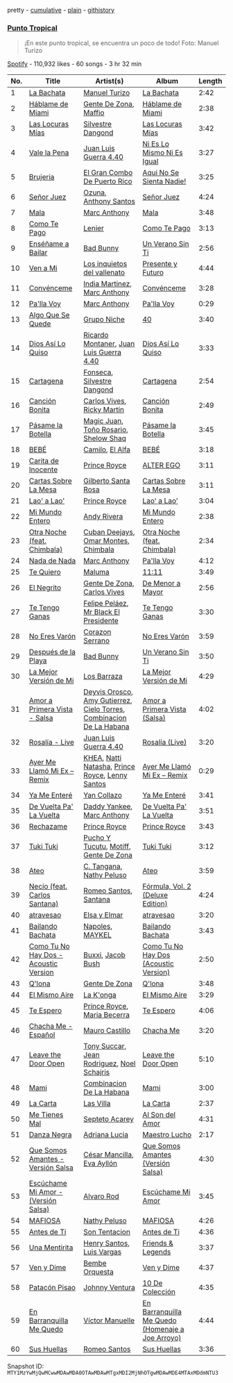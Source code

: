 pretty - [cumulative](/playlists/cumulative/37i9dQZF1DWZ1FUX6sM67g.md) - [plain](/playlists/plain/37i9dQZF1DWZ1FUX6sM67g) - [githistory](https://github.githistory.xyz/mackorone/spotify-playlist-archive/blob/main/playlists/plain/37i9dQZF1DWZ1FUX6sM67g)

### [Punto Tropical](https://open.spotify.com/playlist/37i9dQZF1DWZ1FUX6sM67g)

> ¡En este punto tropical, se encuentra un poco de todo! Foto: Manuel Turizo

[Spotify](https://open.spotify.com/user/spotify) - 110,932 likes - 60 songs - 3 hr 32 min

| No. | Title | Artist(s) | Album | Length |
|---|---|---|---|---|
| 1 | [La Bachata](https://open.spotify.com/track/5ww2BF9slyYgNOk37BlC4u) | [Manuel Turizo](https://open.spotify.com/artist/0tmwSHipWxN12fsoLcFU3B) | [La Bachata](https://open.spotify.com/album/1TpGeAzOJgAGdPkcWl95r2) | 2:42 |
| 2 | [Háblame de Miami](https://open.spotify.com/track/1dYV5vIMPKqkGKgxlZ5CL0) | [Gente De Zona](https://open.spotify.com/artist/2cy1zPcrFcXAJTP0APWewL), [Maffio](https://open.spotify.com/artist/5RzT7CM6Ot0sh0EHefMicV) | [Háblame de Miami](https://open.spotify.com/album/4yHi7BzkWVcF7SOIAGhJHE) | 2:38 |
| 3 | [Las Locuras Mías](https://open.spotify.com/track/58sCyRSFBV0m60kbV9rtp9) | [Silvestre Dangond](https://open.spotify.com/artist/3OcvS8PzSGYMBvLdzY6g3e) | [Las Locuras Mías](https://open.spotify.com/album/0PE6hxgSMyjrsiN0MktJpL) | 3:42 |
| 4 | [Vale la Pena](https://open.spotify.com/track/4vpii4xtBH8pAgUn8acSGy) | [Juan Luis Guerra 4.40](https://open.spotify.com/artist/3nlpTZci9O5W8RsNoNH559) | [Ni Es Lo Mismo Ni Es Igual](https://open.spotify.com/album/0rMhxS1sNMYZ4OLKuoDhLN) | 3:27 |
| 5 | [Brujeria](https://open.spotify.com/track/0k1hbeZodoEw34FAdbh8xM) | [El Gran Combo De Puerto Rico](https://open.spotify.com/artist/6nnspeopmJAG07xOxHmqTu) | [Aqui No Se Sienta Nadie!](https://open.spotify.com/album/18m4lag970uk1AMSvaUZmg) | 3:25 |
| 6 | [Señor Juez](https://open.spotify.com/track/2PH533J1xudlfZ5GaHAdVX) | [Ozuna](https://open.spotify.com/artist/1i8SpTcr7yvPOmcqrbnVXY), [Anthony Santos](https://open.spotify.com/artist/06TVTkMAOR935MhkjX0i2A) | [Señor Juez](https://open.spotify.com/album/7jAArelViCK8oA7Anmlw5v) | 4:24 |
| 7 | [Mala](https://open.spotify.com/track/2kjj1x4sXh2D9ACYNnvVMn) | [Marc Anthony](https://open.spotify.com/artist/4wLXwxDeWQ8mtUIRPxGiD6) | [Mala](https://open.spotify.com/album/6w2JzY6IjHoT8KH4IuSlIY) | 3:48 |
| 8 | [Como Te Pago](https://open.spotify.com/track/4lkbBBumrQF1SDhQkqs0Y3) | [Lenier](https://open.spotify.com/artist/4zWFlKgU4j7ryWg5nsOmU6) | [Como Te Pago](https://open.spotify.com/album/4wsFdlinRYh4XPvMLwSgEM) | 3:13 |
| 9 | [Enséñame a Bailar](https://open.spotify.com/track/2NMjggapJcXXM7WccGEBUO) | [Bad Bunny](https://open.spotify.com/artist/4q3ewBCX7sLwd24euuV69X) | [Un Verano Sin Ti](https://open.spotify.com/album/3RQQmkQEvNCY4prGKE6oc5) | 2:56 |
| 10 | [Ven a Mi](https://open.spotify.com/track/1g2ZA7SEOEio0tiPRuKQlS) | [Los inquietos del vallenato](https://open.spotify.com/artist/1i2sOJlmgkWrWx28rB17Bd) | [Presente y Futuro](https://open.spotify.com/album/75PBmgvD63PfCATtt6FxiS) | 4:44 |
| 11 | [Convénceme](https://open.spotify.com/track/12oFSoib1tf0r2rd1Fgsfe) | [India Martinez](https://open.spotify.com/artist/6FOpWOxsjQxKEbLiJpU1xV), [Marc Anthony](https://open.spotify.com/artist/4wLXwxDeWQ8mtUIRPxGiD6) | [Convénceme](https://open.spotify.com/album/6oxouERjg3yRQALERagHVx) | 3:28 |
| 12 | [Pa'lla Voy](https://open.spotify.com/track/05jVbjHBsX3V8OxFWlpayR) | [Marc Anthony](https://open.spotify.com/artist/4wLXwxDeWQ8mtUIRPxGiD6) | [Pa'lla Voy](https://open.spotify.com/album/7Egfnc2y2UO9Gqeh5nYzDh) | 0:29 |
| 13 | [Algo Que Se Quede](https://open.spotify.com/track/1JXcB149QtbcIpDUA6YZOB) | [Grupo Niche](https://open.spotify.com/artist/1zng9JZpblpk48IPceRWs8) | [40](https://open.spotify.com/album/1uF0bcswgdJBg2aq2r1HPk) | 3:40 |
| 14 | [Dios Así Lo Quiso](https://open.spotify.com/track/6pSS2IOxlapb62T7NAOX1Q) | [Ricardo Montaner](https://open.spotify.com/artist/4uoz4FUMvpeyGClFTTDBsD), [Juan Luis Guerra 4.40](https://open.spotify.com/artist/3nlpTZci9O5W8RsNoNH559) | [Dios Así Lo Quiso](https://open.spotify.com/album/2XLdU438g2M5bBHAO1yNWf) | 3:33 |
| 15 | [Cartagena](https://open.spotify.com/track/1UGXsiNn0ACf2MXuHXuiJE) | [Fonseca](https://open.spotify.com/artist/53KTldaJ8tHSkYU3nigfwP), [Silvestre Dangond](https://open.spotify.com/artist/3OcvS8PzSGYMBvLdzY6g3e) | [Cartagena](https://open.spotify.com/album/0KPZ1OkD2EUQpaWVKnnJtM) | 2:54 |
| 16 | [Canción Bonita](https://open.spotify.com/track/5iF33sXejXwfTuidVHMll0) | [Carlos Vives](https://open.spotify.com/artist/4vhNDa5ycK0ST968ek7kRr), [Ricky Martin](https://open.spotify.com/artist/7slfeZO9LsJbWgpkIoXBUJ) | [Canción Bonita](https://open.spotify.com/album/0MykRhKNiatX85K4bCHL8U) | 2:49 |
| 17 | [Pásame la Botella](https://open.spotify.com/track/0o6RpUevYIYYSiANL7SJZJ) | [Magic Juan](https://open.spotify.com/artist/4MKKSJyNbrGSBodc8R7vPK), [Toño Rosario](https://open.spotify.com/artist/4DjY0CaKAejJgghVHTaOUy), [Shelow Shaq](https://open.spotify.com/artist/658X86qMyJpSRY87oPvExU) | [Pásame la Botella](https://open.spotify.com/album/3glWvXz1XJ8GCBANiQALQM) | 3:45 |
| 18 | [BEBÉ](https://open.spotify.com/track/7D7EH7MGyNHWSkqrszerI1) | [Camilo](https://open.spotify.com/artist/28gNT5KBp7IjEOQoevXf9N), [El Alfa](https://open.spotify.com/artist/2oQX8QiMXOyuqbcZEFsZfm) | [BEBÉ](https://open.spotify.com/album/0krfGu8Xf8xZGOeEcQUjai) | 3:18 |
| 19 | [Carita de Inocente](https://open.spotify.com/track/30oZjF87SHCd0CE0ttGm5U) | [Prince Royce](https://open.spotify.com/artist/3MHaV05u0io8fQbZ2XPtlC) | [ALTER EGO](https://open.spotify.com/album/3si9Tt0MEyLf26borb6B5p) | 3:11 |
| 20 | [Cartas Sobre La Mesa](https://open.spotify.com/track/0uXqpDkoW72tss8cbja7Ew) | [Gilberto Santa Rosa](https://open.spotify.com/artist/27vNK840zYq6IfDijHPsv1) | [Cartas Sobre La Mesa](https://open.spotify.com/album/2vHiGSGYRjcoJMarvktzhi) | 3:11 |
| 21 | [Lao' a Lao'](https://open.spotify.com/track/7FERDnffKGQKul3P32Sm37) | [Prince Royce](https://open.spotify.com/artist/3MHaV05u0io8fQbZ2XPtlC) | [Lao' a Lao'](https://open.spotify.com/album/1tvJvDz3tXfhq0xfABFuU9) | 3:04 |
| 22 | [Mi Mundo Entero](https://open.spotify.com/track/3NSpi51nrX9BkWUHN08QAJ) | [Andy Rivera](https://open.spotify.com/artist/7hIqJfRYGBWWT1Qxu6Cpd2) | [Mi Mundo Entero](https://open.spotify.com/album/072Mfoviq24EXm7lQXzqUw) | 2:38 |
| 23 | [Otra Noche \(feat\. Chimbala\)](https://open.spotify.com/track/2mOPn2j1CpwHDPmoevW1y6) | [Cuban Deejays](https://open.spotify.com/artist/2aiM1OfMODFLUXaQgEVPK1), [Omar Montes](https://open.spotify.com/artist/3lY9Fxceu60W1rbon7PkuF), [Chimbala](https://open.spotify.com/artist/4VVEpEhC8NcR7AqNEds42U) | [Otra Noche \(feat\. Chimbala\)](https://open.spotify.com/album/3WrSZZRpIC59kGA2ALvpTA) | 2:34 |
| 24 | [Nada de Nada](https://open.spotify.com/track/4CX96IInUaO0d6COMz62Qp) | [Marc Anthony](https://open.spotify.com/artist/4wLXwxDeWQ8mtUIRPxGiD6) | [Pa'lla Voy](https://open.spotify.com/album/463Gp4DWFkicvZ3DCfgj0S) | 4:12 |
| 25 | [Te Quiero](https://open.spotify.com/track/71WrR2qgwisH0tJZnI5xiQ) | [Maluma](https://open.spotify.com/artist/1r4hJ1h58CWwUQe3MxPuau) | [11:11](https://open.spotify.com/album/3YIUNL7qFE8NP3X3zaYSND) | 3:49 |
| 26 | [El Negrito](https://open.spotify.com/track/3OymSyNaXj5AQI6veTh9f2) | [Gente De Zona](https://open.spotify.com/artist/2cy1zPcrFcXAJTP0APWewL), [Carlos Vives](https://open.spotify.com/artist/4vhNDa5ycK0ST968ek7kRr) | [De Menor a Mayor](https://open.spotify.com/album/2e2SQ7KNvfX4B5MinwH4Cs) | 2:56 |
| 27 | [Te Tengo Ganas](https://open.spotify.com/track/3FhMGOGlgzEmgyzr54nhWy) | [Felipe Peláez](https://open.spotify.com/artist/6dexNK5MjEL8UvmA5MjSgg), [Mr Black El Presidente](https://open.spotify.com/artist/19vCtDMDfX2wjU5vULq6FG) | [Te Tengo Ganas](https://open.spotify.com/album/1f2WGOxmrj7IT5CVQKhHUZ) | 3:30 |
| 28 | [No Eres Varón](https://open.spotify.com/track/1UdyI75ZwfNC33IQlzX9vI) | [Corazon Serrano](https://open.spotify.com/artist/4UuICMmKQKNyCJfBg6lFFD) | [No Eres Varón](https://open.spotify.com/album/32oJHFtUHgTrtxQs1n23mb) | 3:59 |
| 29 | [Después de la Playa](https://open.spotify.com/track/1dm6z1fWB0cErMszU25dy2) | [Bad Bunny](https://open.spotify.com/artist/4q3ewBCX7sLwd24euuV69X) | [Un Verano Sin Ti](https://open.spotify.com/album/3RQQmkQEvNCY4prGKE6oc5) | 3:50 |
| 30 | [La Mejor Versión de Mi](https://open.spotify.com/track/2yWjS7QcpqtDI5KmmQyxkn) | [Los Barraza](https://open.spotify.com/artist/5uX7ebKHlBttut8EUM9Uzs) | [La Mejor Versión de Mi](https://open.spotify.com/album/4tzJ6ghCYh5fZ61k5s8k5G) | 4:29 |
| 31 | [Amor a Primera Vista \- Salsa](https://open.spotify.com/track/1IEtGgDB44uNaWR3BfGbmo) | [Deyvis Orosco](https://open.spotify.com/artist/4Ys2BviobiudpEXEgVtdlV), [Amy Gutierrez](https://open.spotify.com/artist/1jrfEx1kZc8BNPLQDC7kVR), [Cielo Torres](https://open.spotify.com/artist/7AqX9JGo4WdLp5gPNSRoDJ), [Combinacion De La Habana](https://open.spotify.com/artist/3hfczsQRbhO3io1UwQFM1y) | [Amor a Primera Vista \(Salsa\)](https://open.spotify.com/album/4DTPqsctwRMUn4xSvqZTFt) | 4:02 |
| 32 | [Rosalía \- Live](https://open.spotify.com/track/4YwUVJPlq93RcAYDLz31uP) | [Juan Luis Guerra 4.40](https://open.spotify.com/artist/3nlpTZci9O5W8RsNoNH559) | [Rosalía \(Live\)](https://open.spotify.com/album/22mTAWnV1iRTeYdF9sq7D8) | 3:20 |
| 33 | [Ayer Me Llamó Mi Ex – Remix](https://open.spotify.com/track/59nnGpAU3AiL2tD0o2It11) | [KHEA](https://open.spotify.com/artist/4m6ubhNsdwF4psNf3R8kwR), [Natti Natasha](https://open.spotify.com/artist/1GDbiv3spRmZ1XdM1jQbT7), [Prince Royce](https://open.spotify.com/artist/3MHaV05u0io8fQbZ2XPtlC), [Lenny Santos](https://open.spotify.com/artist/4bODqflR0Wo3i3fCwwCIPq) | [Ayer Me Llamó Mi Ex – Remix](https://open.spotify.com/album/1Sgw2Rij4RGIzFzZK2oKWE) | 0:29 |
| 34 | [Ya Me Enteré](https://open.spotify.com/track/4Kjll3JYjHkaOySaJyUNjH) | [Yan Collazo](https://open.spotify.com/artist/6D9rSZLgUiBRupCIsfhErW) | [Ya Me Enteré](https://open.spotify.com/album/1T4GzD73DNzvF7jx6uNdUd) | 3:41 |
| 35 | [De Vuelta Pa' La Vuelta](https://open.spotify.com/track/7AUhck1sPy11OExQmDDx4P) | [Daddy Yankee](https://open.spotify.com/artist/4VMYDCV2IEDYJArk749S6m), [Marc Anthony](https://open.spotify.com/artist/4wLXwxDeWQ8mtUIRPxGiD6) | [De Vuelta Pa' La Vuelta](https://open.spotify.com/album/1mFvOlraT4JKt4D7aGb9tc) | 3:51 |
| 36 | [Rechazame](https://open.spotify.com/track/07p0kLnvfQQ2bLujHyzSGK) | [Prince Royce](https://open.spotify.com/artist/3MHaV05u0io8fQbZ2XPtlC) | [Prince Royce](https://open.spotify.com/album/5zEFCJy9kAyD8rMbBESdYh) | 3:43 |
| 37 | [Tuki Tuki](https://open.spotify.com/track/0jtuFuZNhMV142OIXPonEO) | [Pucho Y Tucutu](https://open.spotify.com/artist/6q6sntFmzW5GgUFzAagcrh), [Motiff](https://open.spotify.com/artist/5yjh35rXozitS6KLyjicLj), [Gente De Zona](https://open.spotify.com/artist/2cy1zPcrFcXAJTP0APWewL) | [Tuki Tuki](https://open.spotify.com/album/0dU3EdsJVImaGc9kYRQF9p) | 3:12 |
| 38 | [Ateo](https://open.spotify.com/track/5xiAfKzE3mbxYbOkUZPR11) | [C\. Tangana](https://open.spotify.com/artist/5TYxZTjIPqKM8K8NuP9woO), [Nathy Peluso](https://open.spotify.com/artist/3VHAySZQPlfGlNLslzXYpN) | [Ateo](https://open.spotify.com/album/6Re7sviVustR53KeArspwK) | 3:59 |
| 39 | [Necio \(feat\. Carlos Santana\)](https://open.spotify.com/track/3DKWF8is9hzp84aSxnhlag) | [Romeo Santos](https://open.spotify.com/artist/5lwmRuXgjX8xIwlnauTZIP), [Santana](https://open.spotify.com/artist/6GI52t8N5F02MxU0g5U69P) | [Fórmula, Vol\. 2 \(Deluxe Edition\)](https://open.spotify.com/album/17HsiXfqKUPoTP6Y5ebs1L) | 4:24 |
| 40 | [atravesao](https://open.spotify.com/track/00HU2RYUeBcOVJPbdOtdJ2) | [Elsa y Elmar](https://open.spotify.com/artist/5nKGeITSNCVP76muyOlszy) | [atravesao](https://open.spotify.com/album/2NQf4yrGL2SCUFvOYIKdFr) | 3:20 |
| 41 | [Bailando Bachata](https://open.spotify.com/track/0wJTU840o7lLDqWumgyf33) | [Napoles](https://open.spotify.com/artist/4mqcM1hVacykEmQIB0aJvO), [MAYKEL](https://open.spotify.com/artist/7Gd7D8evygezZAFemifKMC) | [Bailando Bachata](https://open.spotify.com/album/29fbzUtbrxI4VBEcH5odVx) | 3:43 |
| 42 | [Como Tu No Hay Dos \- Acoustic Version](https://open.spotify.com/track/4CpPFzhamJ5cuxZmBL8NTd) | [Buxxi](https://open.spotify.com/artist/08Cb5OwPZ7SrS19MNYaHqz), [Jacob Bush](https://open.spotify.com/artist/5pTsrFcYLR8Uy9f1wMUXDz) | [Como Tu No Hay Dos \(Acoustic Version\)](https://open.spotify.com/album/6LxvokuIy4HhATjbxNAXzH) | 2:50 |
| 43 | [Q'lona](https://open.spotify.com/track/18qAAYXV9LmnLgO81cscAQ) | [Gente De Zona](https://open.spotify.com/artist/2cy1zPcrFcXAJTP0APWewL) | [Q'lona](https://open.spotify.com/album/44rOSsMvLYhd9PL1TFcbOq) | 3:48 |
| 44 | [El Mismo Aire](https://open.spotify.com/track/5Y0hkLkzdrTuPGWYLvm6oO) | [La K'onga](https://open.spotify.com/artist/3ghRXw2nUEH2THaL82hw8R) | [El Mismo Aire](https://open.spotify.com/album/58jn8fMK2cWTJUuVLjLJdY) | 3:29 |
| 45 | [Te Espero](https://open.spotify.com/track/46GsFW8AFIvi8TUDlYRlXR) | [Prince Royce](https://open.spotify.com/artist/3MHaV05u0io8fQbZ2XPtlC), [Maria Becerra](https://open.spotify.com/artist/1DxLCyH42yaHKGK3cl5bvG) | [Te Espero](https://open.spotify.com/album/6vBJJJEUCqmzaBnzwtRgPK) | 4:06 |
| 46 | [Chacha Me \- Español](https://open.spotify.com/track/3d2O38xlPzQRHo98Brb6Xn) | [Mauro Castillo](https://open.spotify.com/artist/36CUTsdtNgCwMq6zKD1l8I) | [Chacha Me](https://open.spotify.com/album/1Ts5BDhFPlSth1TgB37iC0) | 3:20 |
| 47 | [Leave the Door Open](https://open.spotify.com/track/0FL9B5QQ3605w7qwz9gz7S) | [Tony Succar](https://open.spotify.com/artist/17S2mEKDY4xHBWCy9kAPzk), [Jean Rodriguez](https://open.spotify.com/artist/0AaeA0bBuFyAWdJ2W6597x), [Noel Schajris](https://open.spotify.com/artist/2uEjXyVi0SA1HPpj3zquXh) | [Leave the Door Open](https://open.spotify.com/album/5mwOyb0JniHStZYUvN1Bdx) | 5:10 |
| 48 | [Mami](https://open.spotify.com/track/6q4l4MRRrqwtkrjlwHcAwg) | [Combinacion De La Habana](https://open.spotify.com/artist/3hfczsQRbhO3io1UwQFM1y) | [Mami](https://open.spotify.com/album/7z1Bjl01ywsdKdAX5KYw6F) | 3:00 |
| 49 | [La Carta](https://open.spotify.com/track/04FSJks8f0kAmXpE4Tk1CD) | [Las Villa](https://open.spotify.com/artist/0sXJRmgbjbq6Q5uu4W1wDM) | [La Carta](https://open.spotify.com/album/3moycdz652XUwSF8jMdfVv) | 2:37 |
| 50 | [Me Tienes Mal](https://open.spotify.com/track/2atJaPb759uwrX8Z2tVeNA) | [Septeto Acarey](https://open.spotify.com/artist/5Vz74ibGHBQaUa2ALDOH0v) | [Al Son del Amor](https://open.spotify.com/album/6goR8Q0XST04Tef97Gy1aB) | 4:31 |
| 51 | [Danza Negra](https://open.spotify.com/track/1g3uCv2BINkWHSnlkTgH1g) | [Adriana Lucia](https://open.spotify.com/artist/5u4ozdMUTJLCJPYkFVoy0o) | [Maestro Lucho](https://open.spotify.com/album/06MO7kElzwx7ET2sc0gN00) | 2:17 |
| 52 | [Que Somos Amantes \- Versión Salsa](https://open.spotify.com/track/5Nbu0Qg4F8pDMFUKZDeVCY) | [César Mancilla](https://open.spotify.com/artist/4ShRPyjoSth3ZFVnnJlVso), [Eva Ayllón](https://open.spotify.com/artist/6AQFORISOneOZkh6r1sGS2) | [Que Somos Amantes \(Versión Salsa\)](https://open.spotify.com/album/3Fujbm1on4szUtNONYMt1r) | 4:30 |
| 53 | [Escúchame Mi Amor \- \(Versión Salsa\)](https://open.spotify.com/track/3ls8JeVnVqZjgxBUQ6dFmN) | [Alvaro Rod](https://open.spotify.com/artist/5UjFDinYOVndyri7JqzcAP) | [Escúchame Mi Amor](https://open.spotify.com/album/2JLsZ8rCJFCnjNIkepUej0) | 3:45 |
| 54 | [MAFIOSA](https://open.spotify.com/track/1X1vW0xDpkOS35ZxcPqLv6) | [Nathy Peluso](https://open.spotify.com/artist/3VHAySZQPlfGlNLslzXYpN) | [MAFIOSA](https://open.spotify.com/album/2UViwTgvnwO2aKYLFrQ9RH) | 4:26 |
| 55 | [Antes de Ti](https://open.spotify.com/track/0VREbqrPFyelWqZh0rQvbs) | [Son Tentacion](https://open.spotify.com/artist/1KDHOxKG7fC0sp3HE8VfEi) | [Antes de Ti](https://open.spotify.com/album/156XKftzMJUeVXFp9wc5rH) | 4:36 |
| 56 | [Una Mentirita](https://open.spotify.com/track/6ut8ePIEbWycmzEHXWU06p) | [Henry Santos](https://open.spotify.com/artist/1cUfMJtWJXfhTQvYGJQtaF), [Luis Vargas](https://open.spotify.com/artist/6Mjbr8K3MiiRMqmFIB4zWq) | [Friends & Legends](https://open.spotify.com/album/6ynC3pKZOdcjotW7NTFta1) | 3:37 |
| 57 | [Ven y Dime](https://open.spotify.com/track/5oehfo4iOEb2qdTdKxxgRj) | [Bembe Orquesta](https://open.spotify.com/artist/6fsXrJHIeY3ukc4xVP23cP) | [Ven y Dime](https://open.spotify.com/album/4IRFm0IENRUI4qRcWuOvZS) | 4:37 |
| 58 | [Patacón Pisao](https://open.spotify.com/track/7J3rDUSA4vDHaqHPblboTU) | [Johnny Ventura](https://open.spotify.com/artist/7fvEDuYk5vkKKZGpv6Knus) | [10 De Colección](https://open.spotify.com/album/4se9bp1pffpDBHyzFWD4YV) | 4:35 |
| 59 | [En Barranquilla Me Quedo](https://open.spotify.com/track/72MkzD8gSET1ofpIuvTNe0) | [Víctor Manuelle](https://open.spotify.com/artist/4N5fp4zhTsVITZTVfsXpc2) | [En Barranquilla Me Quedo \(Homenaje a Joe Arroyo\)](https://open.spotify.com/album/4UiHiuhosaIa2229YiJXKn) | 4:44 |
| 60 | [Sus Huellas](https://open.spotify.com/track/2NTMjOwveAazm5GS2wgDgw) | [Romeo Santos](https://open.spotify.com/artist/5lwmRuXgjX8xIwlnauTZIP) | [Sus Huellas](https://open.spotify.com/album/3dlSb1l960OG7kjmPvirXU) | 3:36 |

Snapshot ID: `MTY1MzYwMjQwMCwwMDAwMDA0OTAwMDAwMTgxMDI2MjNhOTgwMDAwMDE4MTAxMDdmNTU3`
